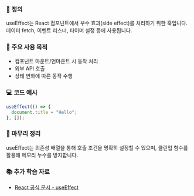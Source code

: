 ### 📘 정의

useEffect는 React 컴포넌트에서 부수 효과(side effect)를 처리하기 위한 훅입니다. 데이터 fetch, 이벤트 리스너, 타이머 설정 등에 사용됩니다.

### 🎯 주요 사용 목적

- 컴포넌트 마운트/언마운트 시 동작 처리
- 외부 API 호출
- 상태 변화에 따른 동작 수행

### 💻 코드 예시

```jsx
useEffect(() => {
  document.title = "Hello";
}, []);
```

### 🧩 마무리 정리

useEffect는 의존성 배열을 통해 호출 조건을 명확히 설정할 수 있으며, 클린업 함수를 활용해 메모리 누수를 방지합니다.

### 📚 추가 학습 자료

- [React 공식 문서 - useEffect](https://reactjs.org/docs/hooks-effect.html)
